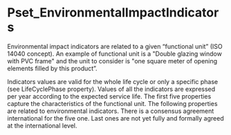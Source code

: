 # Pset_EnvironmentalImpactIndicators

Environmental impact indicators are related to a given “functional unit” (ISO 14040 concept). An example of functional unit is a "Double glazing window with PVC frame" and the unit to consider is "one square meter of opening elements filled by this product”.
<!-- end of short definition -->

Indicators values are valid for the whole life cycle or only a specific phase (see LifeCyclePhase property). Values of all the indicators are expressed per year according to the expected service life. The first five properties capture the characteristics of the functional unit. The following properties are related to environmental indicators.
There is a consensus agreement international for the five one. Last ones are not yet fully and formally agreed at the international level.

